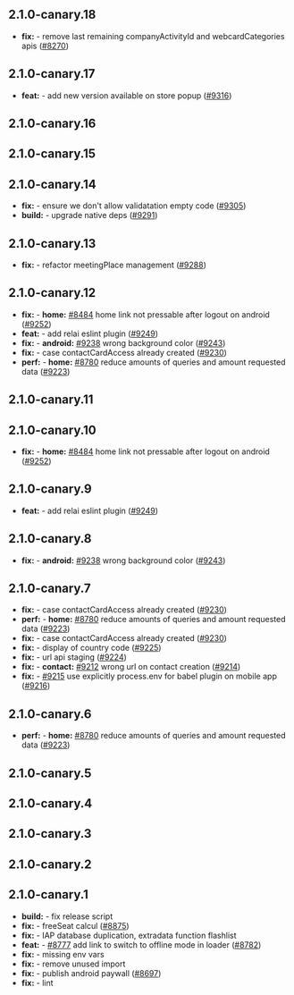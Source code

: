 ## 2.1.0-canary.18

* **fix:**  - remove last remaining companyActivityId and webcardCategories apis ([#8270](https://github.com/AzzappApp/azzapp/pull/8270))

## 2.1.0-canary.17

* **feat:**  - add new version available on store popup ([#9316](https://github.com/AzzappApp/azzapp/pull/9316))

## 2.1.0-canary.16



## 2.1.0-canary.15



## 2.1.0-canary.14

* **fix:**  - ensure we don't allow validatation empty code ([#9305](https://github.com/AzzappApp/azzapp/pull/9305))
* **build:**  - upgrade native deps ([#9291](https://github.com/AzzappApp/azzapp/pull/9291))

## 2.1.0-canary.13

* **fix:**  - refactor meetingPlace management ([#9288](https://github.com/AzzappApp/azzapp/pull/9288))

## 2.1.0-canary.12

* **fix:**  - **home:** [#8484](https://github.com/AzzappApp/azzapp/pull/8484) home link not pressable after logout on android ([#9252](https://github.com/AzzappApp/azzapp/pull/9252))
* **feat:**  - add relai eslint plugin ([#9249](https://github.com/AzzappApp/azzapp/pull/9249))
* **fix:**  - **android:** [#9238](https://github.com/AzzappApp/azzapp/pull/9238) wrong background color ([#9243](https://github.com/AzzappApp/azzapp/pull/9243))
* **fix:**  - case contactCardAccess already created ([#9230](https://github.com/AzzappApp/azzapp/pull/9230))
* **perf:**  - **home:** [#8780](https://github.com/AzzappApp/azzapp/pull/8780) reduce amounts of queries and amount requested data ([#9223](https://github.com/AzzappApp/azzapp/pull/9223))

## 2.1.0-canary.11



## 2.1.0-canary.10

* **fix:**  - **home:** [#8484](https://github.com/AzzappApp/azzapp/pull/8484) home link not pressable after logout on android ([#9252](https://github.com/AzzappApp/azzapp/pull/9252))

## 2.1.0-canary.9

* **feat:**  - add relai eslint plugin ([#9249](https://github.com/AzzappApp/azzapp/pull/9249))

## 2.1.0-canary.8

* **fix:**  - **android:** [#9238](https://github.com/AzzappApp/azzapp/pull/9238) wrong background color ([#9243](https://github.com/AzzappApp/azzapp/pull/9243))

## 2.1.0-canary.7

* **fix:**  - case contactCardAccess already created ([#9230](https://github.com/AzzappApp/azzapp/pull/9230))
* **perf:**  - **home:** [#8780](https://github.com/AzzappApp/azzapp/pull/8780) reduce amounts of queries and amount requested data ([#9223](https://github.com/AzzappApp/azzapp/pull/9223))
* **fix:**  - case contactCardAccess already created ([#9230](https://github.com/AzzappApp/azzapp/pull/9230))
* **fix:**  - display of country code ([#9225](https://github.com/AzzappApp/azzapp/pull/9225))
* **fix:**  - url api staging ([#9224](https://github.com/AzzappApp/azzapp/pull/9224))
* **fix:**  - **contact:** [#9212](https://github.com/AzzappApp/azzapp/pull/9212) wrong url on contact creation ([#9214](https://github.com/AzzappApp/azzapp/pull/9214))
* **fix:**  - [#9215](https://github.com/AzzappApp/azzapp/pull/9215) use explicitly process.env for babel plugin on mobile app ([#9216](https://github.com/AzzappApp/azzapp/pull/9216))

## 2.1.0-canary.6

* **perf:**  - **home:** [#8780](https://github.com/AzzappApp/azzapp/pull/8780) reduce amounts of queries and amount requested data ([#9223](https://github.com/AzzappApp/azzapp/pull/9223))

## 2.1.0-canary.5



## 2.1.0-canary.4



## 2.1.0-canary.3



## 2.1.0-canary.2



## 2.1.0-canary.1

* **build:**  - fix release script
* **fix:**  - freeSeat calcul ([#8875](https://github.com/AzzappApp/azzapp/pull/8875))
* **fix:**  - IAP database duplication, extradata function flashlist
* **feat:**  - [#8777](https://github.com/AzzappApp/azzapp/pull/8777) add link to switch to offline mode in loader ([#8782](https://github.com/AzzappApp/azzapp/pull/8782))
* **fix:**  - missing env vars
* **fix:**  - remove unused import
* **fix:**  - publish android paywall ([#8697](https://github.com/AzzappApp/azzapp/pull/8697))
* **fix:**  - lint